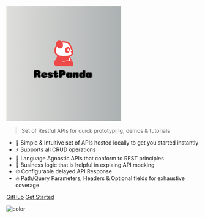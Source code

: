 <div class="">
  <div class="logo"></div>
</div>

<!-- ![logo](assets/images/wordmark-logo-alt.png) -->

![logo](assets/images/restpanda.png)

> Set of Restful APIs for quick prototyping, demos & tutorials


- 🚀 Simple & Intuitive set of APIs hosted locally to get you started instantly
- ⚡️️  Supports all CRUD operations
- 💎 Language Agnostic APIs that conform to REST principles
- 📼 Business logic that is helpful in explaing API mocking
- ⏱ Configurable delayed API Response
- 🔥 Path/Query Parameters, Headers & Optional fields for exhaustive coverage

[GitHub](https://github.com/SimitTomar/RestPanda)
[Get Started](#quick-start)

<!-- <div class="buttons">
  <a href="https://github.com/SimitTomar/RestPanda" target="_blank"><span>GitHub</span></a>
  <a href="#/README"><span>Get Started</span></a>
</div> -->

![color](#ffffff)
